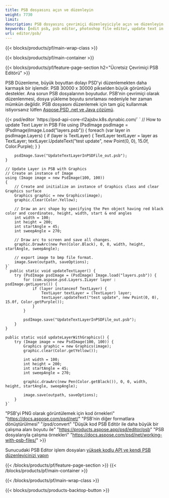 ```yaml
---
title: PSB dosyasını açın ve düzenleyin
weight: 7730
limit: 
description: PSB dosyasını çevrimiçi düzenleyiciyle açın ve düzenleyin
keywords: [edit psb, psb editor, photoshop file editor, update text in psb, update psb, open psb, update text in psb]
url: editor/psb/
---
```


{{< blocks/products/pf/main-wrap-class >}}

{{< blocks/products/pf/main-container >}}

{{< blocks/products/pf/feature-page-section h2="Ücretsiz Çevrimiçi PSB Editörü" >}}
<p>PSB Düzenleme, büyük boyuttan dolayı PSD'yi düzenlemekten daha karmaşık bir işlemdir. PSB 30000 x 30000 pikselden büyük görüntüyü destekler. Ana sorun PSB dosyalarının boyutudur. PSB'nin çevrimiçi olarak düzenlenmesi, dosya yükleme boyutu sınırlaması nedeniyle her zaman mümkün değildir. PSB dosyasını düzenlemek için tam güç kullanmak istiyorsanız lütfen <a href="/psd/{{< lang-code >}}">Aspose.PSD .net ve Java çözümü</a>. </p>
{{< psd/editor `https://psd-api-core-rl2ajsbv.k8s.dynabic.com/` 
`	// How to update Text Layer in PSB File
	using (PsdImage psdImage = (PsdImage)Image.Load("layers.psb"))
  	{
		foreach (var layer in psdImage.Layers)
		{
			if (layer is TextLayer)
			{
				TextLayer textLayer = layer as TextLayer;
				textLayer.UpdateText("test update", new Point(0, 0), 15.0f, Color.Purple);
			}
		}

		psdImage.Save("UpdateTextLayerInPSDFile_out.psb");
	}
	
	// Update Layer in PSB with Graphics
	// Create an instance of Image
	using (Image image = new PsdImage(100, 100))
	{
		// Create and initialize an instance of Graphics class and clear Graphics surface
		Graphics graphic = new Graphics(image);
		graphic.Clear(Color.Yellow);

		// Draw an arc shape by specifying the Pen object having red black color and coordinates, height, width, start & end angles                 
		int width = 100;
		int height = 200;
		int startAngle = 45;
		int sweepAngle = 270;

		// Draw arc to screen and save all changes.
		graphic.DrawArc(new Pen(Color.Black), 0, 0, width, height, startAngle, sweepAngle);

		// export image to bmp file format.
		image.Save(outpath, saveOptions);
	}` 
	` public static void updateTextLayer() {
        try (PsdImage psdImage = (PsdImage) Image.load("layers.psb")) {
            for (com.aspose.psd.Layers.ILayer layer : psdImage.getLayers()) {
                if (layer instanceof TextLayer) {
                    TextLayer textLayer = (TextLayer) layer;
                    textLayer.updateText("test update", new Point(0, 0), 15.0f, Color.getPurple());
                }
            }

            psdImage.save("UpdateTextLayerInPSDFile_out.psb");
        }
    }

    public static void updateLayerWithGraphics() {
        try (Image image = new PsdImage(100, 100)) {
            Graphics graphic = new Graphics(image);
            graphic.clear(Color.getYellow());

            int width = 100;
            int height = 200;
            int startAngle = 45;
            int sweepAngle = 270;

            graphic.drawArc(new Pen(Color.getBlack()), 0, 0, width, height, startAngle, sweepAngle);

            image.save(outpath, saveOptions);
        }
    }` 
"PSB'yi PNG olarak görüntülemek için kod örnekleri"  "https://docs.aspose.com/psd/net/" 
"PSB'nin diğer formatlara dönüştürülmesi"  "/psd/convert" 
"Düşük kod PSB Editör ile daha büyük bir çalışma alanı boyutu ile" "https://products.aspose.app/psd/editor/psb" 
"PSB dosyalarıyla çalışma örnekleri" "https://docs.aspose.com/psd/net/working-with-psb-files/" >}}
<p>Sunucudaki PSB Editor işlem dosyaları <a href="https://docs.aspose.com/psd/net/working-with-psb-files/">yüksek kodlu API ve kendi PSB düzenleyicinizi yapın</a></p>

{{< /blocks/products/pf/feature-page-section >}}
{{< /blocks/products/pf/main-container >}}


{{< /blocks/products/pf/main-wrap-class >}}

{{< blocks/products/products-backtop-button >}}

